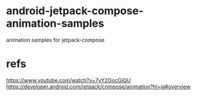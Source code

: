 # android-jetpack-compose-animation-samples
animation samples for jetpack-compose

# refs
https://www.youtube.com/watch?v=7yY2OocGiQU<br>
https://developer.android.com/jetpack/compose/animation?hl=ja#overview<br>
